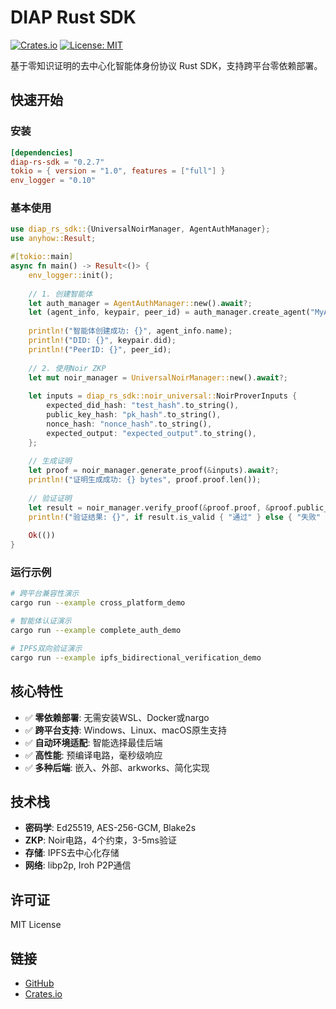 # DIAP Rust SDK

[![Crates.io](https://img.shields.io/crates/v/diap-rs-sdk.svg)](https://crates.io/crates/diap-rs-sdk)
[![License: MIT](https://img.shields.io/badge/License-MIT-yellow.svg)](https://opensource.org/licenses/MIT)

基于零知识证明的去中心化智能体身份协议 Rust SDK，支持跨平台零依赖部署。

## 快速开始

### 安装

```toml
[dependencies]
diap-rs-sdk = "0.2.7"
tokio = { version = "1.0", features = ["full"] }
env_logger = "0.10"
```

### 基本使用

```rust
use diap_rs_sdk::{UniversalNoirManager, AgentAuthManager};
use anyhow::Result;

#[tokio::main]
async fn main() -> Result<()> {
    env_logger::init();
    
    // 1. 创建智能体
    let auth_manager = AgentAuthManager::new().await?;
    let (agent_info, keypair, peer_id) = auth_manager.create_agent("MyAgent", None)?;
    
    println!("智能体创建成功: {}", agent_info.name);
    println!("DID: {}", keypair.did);
    println!("PeerID: {}", peer_id);
    
    // 2. 使用Noir ZKP
    let mut noir_manager = UniversalNoirManager::new().await?;
    
    let inputs = diap_rs_sdk::noir_universal::NoirProverInputs {
        expected_did_hash: "test_hash".to_string(),
        public_key_hash: "pk_hash".to_string(),
        nonce_hash: "nonce_hash".to_string(),
        expected_output: "expected_output".to_string(),
    };
    
    // 生成证明
    let proof = noir_manager.generate_proof(&inputs).await?;
    println!("证明生成成功: {} bytes", proof.proof.len());
    
    // 验证证明
    let result = noir_manager.verify_proof(&proof.proof, &proof.public_inputs).await?;
    println!("验证结果: {}", if result.is_valid { "通过" } else { "失败" });
    
    Ok(())
}
```

### 运行示例

```bash
# 跨平台兼容性演示
cargo run --example cross_platform_demo

# 智能体认证演示
cargo run --example complete_auth_demo

# IPFS双向验证演示
cargo run --example ipfs_bidirectional_verification_demo
```

## 核心特性

- ✅ **零依赖部署**: 无需安装WSL、Docker或nargo
- ✅ **跨平台支持**: Windows、Linux、macOS原生支持
- ✅ **自动环境适配**: 智能选择最佳后端
- ✅ **高性能**: 预编译电路，毫秒级响应
- ✅ **多种后端**: 嵌入、外部、arkworks、简化实现

## 技术栈

- **密码学**: Ed25519, AES-256-GCM, Blake2s
- **ZKP**: Noir电路，4个约束，3-5ms验证
- **存储**: IPFS去中心化存储
- **网络**: libp2p, Iroh P2P通信

## 许可证

MIT License

## 链接

- [GitHub](https://github.com/logos-42/DIAP_Rust_SDK)
- [Crates.io](https://crates.io/crates/diap-rs-sdk)